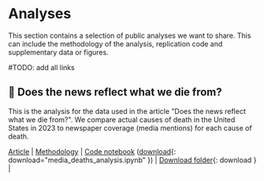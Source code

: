 # Analyses

This section contains a selection of public analyses we want to share. This can include the methodology of the analysis, replication code and supplementary data or figures.

#TODO: add all links

## 📰 Does the news reflect what we die from?

This is the analysis for the data used in the article "Does the news reflect what we die from?". We compare actual causes of death in the United States in 2023 to newspaper coverage (media mentions) for each cause of death.

[Article]() | [Methodology](./media_deaths/methodology.md) | [Code notebook](./media_deaths/media_deaths_analysis.ipynb) ([download](./media_deaths/media_deaths_analysis.ipynb.nb_url){: download="media_deaths_analysis.ipynb" }) | [Download folder](./media_deaths){: download } |


